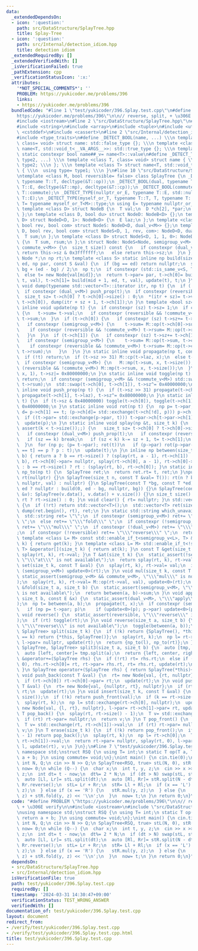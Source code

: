 ```yaml
---
data:
  _extendedDependsOn:
  - icon: ':question:'
    path: src/DataStructure/SplayTree.hpp
    title: Splay-Tree
  - icon: ':question:'
    path: src/Internal/detection_idiom.hpp
    title: detection idiom
  _extendedRequiredBy: []
  _extendedVerifiedWith: []
  _isVerificationFailed: true
  _pathExtension: cpp
  _verificationStatusIcon: ':x:'
  attributes:
    '*NOT_SPECIAL_COMMENTS*': ''
    PROBLEM: https://yukicoder.me/problems/396
    links:
    - https://yukicoder.me/problems/396
  bundledCode: "#line 1 \"test/yukicoder/396.Splay.test.cpp\"\n#define PROBLEM \"\
    https://yukicoder.me/problems/396\"\n\n// reverse, split, + \u306E verify\n\n\
    #include <iostream>\n#line 2 \"src/DataStructure/SplayTree.hpp\"\n#include <vector>\n\
    #include <string>\n#include <array>\n#include <tuple>\n#include <utility>\n#include\
    \ <cstddef>\n#include <cassert>\n#line 2 \"src/Internal/detection_idiom.hpp\"\n\
    #include <type_traits>\n#define _DETECT_BOOL(name, ...) \\\n template <class,\
    \ class= void> struct name: std::false_type {}; \\\n template <class T> struct\
    \ name<T, std::void_t<__VA_ARGS__>>: std::true_type {}; \\\n template <class T>\
    \ static constexpr bool name##_v= name<T>::value\n#define _DETECT_TYPE(name, type1,\
    \ type2, ...) \\\n template <class T, class= void> struct name { \\\n  using type=\
    \ type2; \\\n }; \\\n template <class T> struct name<T, std::void_t<__VA_ARGS__>>\
    \ { \\\n  using type= type1; \\\n }\n#line 10 \"src/DataStructure/SplayTree.hpp\"\
    \ntemplate <class M, bool reversible= false> class SplayTree {\n _DETECT_BOOL(semigroup,\
    \ typename T::T, decltype(&T::op));\n _DETECT_BOOL(dual, typename T::T, typename\
    \ T::E, decltype(&T::mp), decltype(&T::cp));\n _DETECT_BOOL(commute, typename\
    \ T::commute);\n _DETECT_TYPE(nullptr_or_E, typename T::E, std::nullptr_t, typename\
    \ T::E);\n _DETECT_TYPE(myself_or_T, typename T::T, T, typename T::T);\n using\
    \ T= typename myself_or_T<M>::type;\n using E= typename nullptr_or_E<M>::type;\n\
    \ template <class D> struct NodeB {\n  T val;\n  D *ch[2], *par;\n  size_t sz;\n\
    \ };\n template <class D, bool du> struct NodeD: NodeB<D> {};\n template <class\
    \ D> struct NodeD<D, 1>: NodeB<D> {\n  E laz;\n };\n template <class D, bool sg,\
    \ bool rev, bool com> struct NodeS: NodeD<D, dual_v<M>> {};\n template <class\
    \ D, bool rev, bool com> struct NodeS<D, 1, rev, com>: NodeD<D, dual_v<M>> {\n\
    \  T sum;\n };\n template <class D> struct NodeS<D, 1, 1, 0>: NodeD<D, dual_v<M>>\
    \ {\n  T sum, rsum;\n };\n struct Node: NodeS<Node, semigroup_v<M>, reversible,\
    \ commute_v<M>> {\n  size_t size() const {\n   if constexpr (dual_v<M> || reversible)\
    \ return this->sz & 0x3fffffff;\n   else return this->sz;\n  }\n };\n using np=\
    \ Node *;\n np rt;\n template <class S> static inline np build(size_t bg, size_t\
    \ ed, np par, const S &val) {\n  if (bg == ed) return nullptr;\n  size_t mid=\
    \ bg + (ed - bg) / 2;\n  np t;\n  if constexpr (std::is_same_v<S, T>) t= new Node{val};\n\
    \  else t= new Node{val[mid]};\n  return t->par= par, t->ch[0]= build(bg, mid,\
    \ t, val), t->ch[1]= build(mid + 1, ed, t, val), update(t), t;\n }\n static inline\
    \ void dump(typename std::vector<T>::iterator itr, np t) {\n  if (!t) return;\n\
    \  if constexpr (dual_v<M>) push_prop(t);\n  if constexpr (reversible) push_tog(t);\n\
    \  size_t sz= t->ch[0] ? t->ch[0]->size() : 0;\n  *(itr + sz)= t->val, dump(itr,\
    \ t->ch[0]), dump(itr + sz + 1, t->ch[1]);\n }\n template <bool sz= true> static\
    \ inline void update(np t) {\n  if constexpr (sz) t->sz= 1;\n  if constexpr (semigroup_v<M>)\
    \ {\n   t->sum= t->val;\n   if constexpr (reversible && !commute_v<M>) t->rsum=\
    \ t->sum;\n  }\n  if (t->ch[0]) {\n   if constexpr (sz) t->sz+= t->ch[0]->size();\n\
    \   if constexpr (semigroup_v<M>) {\n    t->sum= M::op(t->ch[0]->sum, t->sum);\n\
    \    if constexpr (reversible && !commute_v<M>) t->rsum= M::op(t->rsum, t->ch[0]->rsum);\n\
    \   }\n  }\n  if (t->ch[1]) {\n   if constexpr (sz) t->sz+= t->ch[1]->size();\n\
    \   if constexpr (semigroup_v<M>) {\n    t->sum= M::op(t->sum, t->ch[1]->sum);\n\
    \    if constexpr (reversible && !commute_v<M>) t->rsum= M::op(t->ch[1]->rsum,\
    \ t->rsum);\n   }\n  }\n }\n static inline void propagate(np t, const E &x) {\n\
    \  if (!t) return;\n  if (t->sz >> 31) M::cp(t->laz, x);\n  else t->laz= x;\n\
    \  if constexpr (semigroup_v<M>) {\n   M::mp(t->sum, x, t->size());\n   if constexpr\
    \ (reversible && !commute_v<M>) M::mp(t->rsum, x, t->size());\n  }\n  M::mp(t->val,\
    \ x, 1), t->sz|= 0x80000000;\n }\n static inline void toggle(np t) {\n  if (!t)\
    \ return;\n  if constexpr (semigroup_v<M> && !commute_v<M>) std::swap(t->sum,\
    \ t->rsum);\n  std::swap(t->ch[0], t->ch[1]), t->sz^= 0x40000000;\n }\n static\
    \ inline void push_prop(np t) {\n  if (t->sz >> 31) propagate(t->ch[0], t->laz),\
    \ propagate(t->ch[1], t->laz), t->sz^= 0x80000000;\n }\n static inline void push_tog(np\
    \ t) {\n  if (t->sz & 0x40000000) toggle(t->ch[0]), toggle(t->ch[1]), t->sz^=\
    \ 0x40000000;\n }\n static inline void rot(np t) {\n  np p= t->par;\n  if (bool\
    \ d= p->ch[1] == t; (p->ch[d]= std::exchange(t->ch[!d], p))) p->ch[d]->par= p;\n\
    \  if ((t->par= std::exchange(p->par, t))) t->par->ch[t->par->ch[1] == p]= t;\n\
    \  update(p);\n }\n static inline void splay(np &t, size_t k) {\n  for (assert(t),\
    \ assert(k < t->size());;) {\n   size_t sz= t->ch[0] ? t->ch[0]->size() : 0;\n\
    \   if constexpr (dual_v<M>) push_prop(t);\n   if constexpr (reversible) push_tog(t);\n\
    \   if (sz == k) break;\n   if (sz < k) k-= sz + 1, t= t->ch[1];\n   else t= t->ch[0];\n\
    \  }\n  for (np p; (p= t->par); rot(t))\n   if (p->par) rot(p->par->ch[p->ch[1]\
    \ == t] == p ? p : t);\n  update(t);\n }\n inline np between(size_t a, size_t\
    \ b) { return a ? b == rt->size() ? (splay(rt, a - 1), rt->ch[1]) : (splay(rt,\
    \ b), rt->ch[0]->par= nullptr, splay(rt->ch[0], a - 1), rt->ch[0]->par= rt, rt->ch[0]->ch[1])\
    \ : b == rt->size() ? rt : (splay(rt, b), rt->ch[0]); }\n static inline SplayTree\
    \ np_to(np t) {\n  SplayTree ret;\n  return ret.rt= t, ret;\n }\npublic:\n SplayTree():\
    \ rt(nullptr) {}\n SplayTree(size_t n, const T &val= T()): rt(n ? build(0, n,\
    \ nullptr, val) : nullptr) {}\n SplayTree(const T *bg, const T *ed): rt(bg ==\
    \ ed ? nullptr : build(0, ed - bg, nullptr, bg)) {}\n SplayTree(const std::vector<T>\
    \ &v): SplayTree(v.data(), v.data() + v.size()) {}\n size_t size() const { return\
    \ rt ? rt->size() : 0; }\n void clear() { rt= nullptr; }\n std::vector<T> dump()\
    \ {\n  if (!rt) return std::vector<T>();\n  std::vector<T> ret(size());\n  return\
    \ dump(ret.begin(), rt), ret;\n }\n static std::string which_unavailable() {\n\
    \  std::string ret= \"\";\n  if constexpr (semigroup_v<M>) ret+= \"\\\"at\\\"\
    \ \";\n  else ret+= \"\\\"fold\\\" \";\n  if constexpr (!semigroup_v<M> || !commute_v<M>)\
    \ ret+= \"\\\"mul\\\" \";\n  if constexpr (!dual_v<M>) ret+= \"\\\"apply\\\" \"\
    ;\n  if constexpr (!reversible) ret+= \"\\\"reverse\\\" \";\n  return ret;\n }\n\
    \ template <class L= M> const std::enable_if_t<semigroup_v<L>, T> &operator[](size_t\
    \ k) { return get(k); }\n template <class L= M> std::enable_if_t<!semigroup_v<L>,\
    \ T> &operator[](size_t k) { return at(k); }\n const T &get(size_t k) { return\
    \ splay(rt, k), rt->val; }\n T &at(size_t k) {\n  static_assert(!semigroup_v<M>,\
    \ \"\\\"at\\\" is not available\");\n  return splay(rt, k), rt->val;\n }\n void\
    \ set(size_t k, const T &val) {\n  splay(rt, k), rt->val= val;\n  if constexpr\
    \ (semigroup_v<M>) update<0>(rt);\n }\n void mul(size_t k, const T &val) {\n \
    \ static_assert(semigroup_v<M> && commute_v<M>, \"\\\"mul\\\" is not available\"\
    );\n  splay(rt, k), rt->val= M::op(rt->val, val), update<0>(rt);\n }\n const T\
    \ &fold(size_t a, size_t b) {\n  static_assert(semigroup_v<M>, \"\\\"fold\\\"\
    \ is not available\");\n  return between(a, b)->sum;\n }\n void apply(size_t a,\
    \ size_t b, const E &x) {\n  static_assert(dual_v<M>, \"\\\"apply\\\" is not available\"\
    );\n  np t= between(a, b);\n  propagate(t, x);\n  if constexpr (semigroup_v<M>)\n\
    \   if (np p= t->par; p)\n    if (update<0>(p); p->par) update<0>(p->par);\n }\n\
    \ void reverse() {\n  static_assert(reversible, \"\\\"reverse\\\" is not available\"\
    );\n  if (rt) toggle(rt);\n }\n void reverse(size_t a, size_t b) {\n  static_assert(reversible,\
    \ \"\\\"reverse\\\" is not available\");\n  toggle(between(a, b));\n }\n std::pair<SplayTree,\
    \ SplayTree> split(size_t k) {\n  if (!k) return {SplayTree(), *this};\n  if (size()\
    \ == k) return {*this, SplayTree()};\n  splay(rt, k);\n  np l= rt->ch[0];\n  rt->ch[0]=\
    \ l->par= nullptr, update(rt);\n  return {np_to(l), np_to(rt)};\n }\n std::tuple<SplayTree,\
    \ SplayTree, SplayTree> split3(size_t a, size_t b) {\n  auto [tmp, right]= split(b);\n\
    \  auto [left, center]= tmp.split(a);\n  return {left, center, right};\n }\n SplayTree\
    \ &operator+=(SplayTree rhs) {\n  if (!rt) rt= rhs.rt;\n  else if (rhs.rt) splay(rhs.rt,\
    \ 0), rhs.rt->ch[0]= rt, rt->par= rhs.rt, rt= rhs.rt, update(rt);\n  return *this;\n\
    \ }\n SplayTree operator+(SplayTree rhs) { return SplayTree(*this)+= rhs; }\n\
    \ void push_back(const T &val) {\n  rt= new Node{val, {rt, nullptr}, nullptr};\n\
    \  if (rt->ch[0]) rt->ch[0]->par= rt;\n  update(rt);\n }\n void push_front(const\
    \ T &val) {\n  rt= new Node{val, {nullptr, rt}, nullptr};\n  if (rt->ch[1]) rt->ch[1]->par=\
    \ rt;\n  update(rt);\n }\n void insert(size_t k, const T &val) {\n  assert(k <=\
    \ size());\n  if (!k) return push_front(val);\n  if (k == rt->size()) return push_back(val);\n\
    \  splay(rt, k);\n  np l= std::exchange(rt->ch[0], nullptr);\n  update(rt), rt=\
    \ new Node{val, {l, rt}, nullptr}, l->par= rt->ch[1]->par= rt, update(rt);\n }\n\
    \ T pop_back() {\n  splay(rt, rt->size() - 1);\n  T v= std::exchange(rt, rt->ch[0])->val;\n\
    \  if (rt) rt->par= nullptr;\n  return v;\n }\n T pop_front() {\n  splay(rt, 0);\n\
    \  T v= std::exchange(rt, rt->ch[1])->val;\n  if (rt) rt->par= nullptr;\n  return\
    \ v;\n }\n T erase(size_t k) {\n  if (!k) return pop_front();\n  if (k == rt->size()\
    \ - 1) return pop_back();\n  splay(rt, k);\n  np l= rt->ch[0];\n  T v= std::exchange(rt,\
    \ rt->ch[1])->val;\n  return rt->par= nullptr, splay(rt, 0), l->par= rt, rt->ch[0]=\
    \ l, update(rt), v;\n }\n};\n#line 7 \"test/yukicoder/396.Splay.test.cpp\"\nusing\
    \ namespace std;\nstruct RSQ {\n using T= int;\n static T op(T a, T b) { return\
    \ a + b; }\n using commute= void;\n};\nint main() {\n cin.tie(0);\n ios::sync_with_stdio(0);\n\
    \ int N, Q;\n cin >> N >> Q;\n SplayTree<RSQ, true> stL(N, 0), stR(N, 0);\n int\
    \ now= 0;\n while (Q--) {\n  char x;\n  int t, y, z;\n  cin >> x >> t >> y >>\
    \ z;\n  int dt= t - now;\n  dt%= 2 * N;\n  if (dt > N) swap(stL, stR), dt-= N;\n\
    \  auto [Ll, Lr]= stL.split(dt);\n  auto [Rl, Rr]= stR.split(N - dt);\n  Ll.reverse(),\
    \ Rr.reverse();\n  stL= Lr + Rr;\n  stR= Ll + Rl;\n  if (x == 'L') {\n   stL.mul(y,\
    \ z);\n  } else if (x == 'R') {\n   stR.mul(y, z);\n  } else {\n   cout << stL.fold(y,\
    \ z) + stR.fold(y, z) << '\\n';\n  }\n  now= t;\n }\n return 0;\n}\n"
  code: "#define PROBLEM \"https://yukicoder.me/problems/396\"\n\n// reverse, split,\
    \ + \u306E verify\n\n#include <iostream>\n#include \"src/DataStructure/SplayTree.hpp\"\
    \nusing namespace std;\nstruct RSQ {\n using T= int;\n static T op(T a, T b) {\
    \ return a + b; }\n using commute= void;\n};\nint main() {\n cin.tie(0);\n ios::sync_with_stdio(0);\n\
    \ int N, Q;\n cin >> N >> Q;\n SplayTree<RSQ, true> stL(N, 0), stR(N, 0);\n int\
    \ now= 0;\n while (Q--) {\n  char x;\n  int t, y, z;\n  cin >> x >> t >> y >>\
    \ z;\n  int dt= t - now;\n  dt%= 2 * N;\n  if (dt > N) swap(stL, stR), dt-= N;\n\
    \  auto [Ll, Lr]= stL.split(dt);\n  auto [Rl, Rr]= stR.split(N - dt);\n  Ll.reverse(),\
    \ Rr.reverse();\n  stL= Lr + Rr;\n  stR= Ll + Rl;\n  if (x == 'L') {\n   stL.mul(y,\
    \ z);\n  } else if (x == 'R') {\n   stR.mul(y, z);\n  } else {\n   cout << stL.fold(y,\
    \ z) + stR.fold(y, z) << '\\n';\n  }\n  now= t;\n }\n return 0;\n}"
  dependsOn:
  - src/DataStructure/SplayTree.hpp
  - src/Internal/detection_idiom.hpp
  isVerificationFile: true
  path: test/yukicoder/396.Splay.test.cpp
  requiredBy: []
  timestamp: '2024-03-31 14:30:47+09:00'
  verificationStatus: TEST_WRONG_ANSWER
  verifiedWith: []
documentation_of: test/yukicoder/396.Splay.test.cpp
layout: document
redirect_from:
- /verify/test/yukicoder/396.Splay.test.cpp
- /verify/test/yukicoder/396.Splay.test.cpp.html
title: test/yukicoder/396.Splay.test.cpp
---
```

